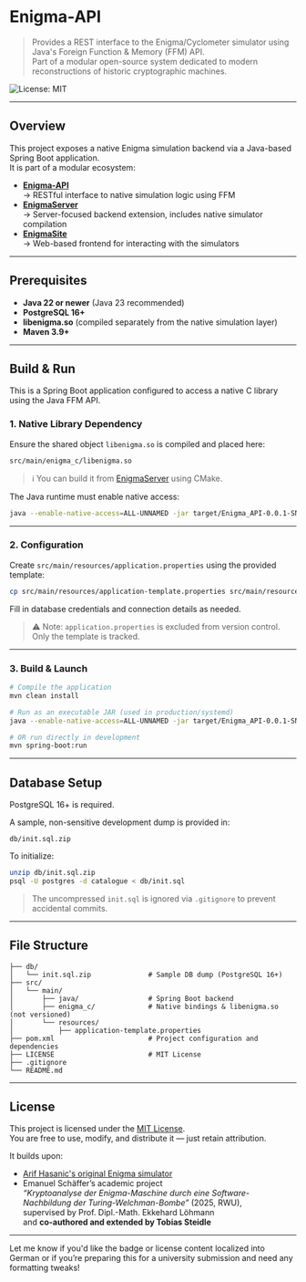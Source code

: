 # Enigma-API

> Provides a REST interface to the Enigma/Cyclometer simulator using Java's Foreign Function & Memory (FFM) API.  
> Part of a modular open-source system dedicated to modern reconstructions of historic cryptographic machines.

![License: MIT](https://img.shields.io/badge/License-MIT-yellow.svg)

---

## Overview

This project exposes a native Enigma simulation backend via a Java-based Spring Boot application.  
It is part of a modular ecosystem:

- **[Enigma-API](https://github.com/UPEV1sion/Enigma-API)**  
  → RESTful interface to native simulation logic using FFM
- **[EnigmaServer](https://github.com/UPEV1sion/Enigma/tree/server)**  
  → Server-focused backend extension, includes native simulator compilation
- **[EnigmaSite](https://github.com/Bibble-code/EnigmaSite)**  
  → Web-based frontend for interacting with the simulators

---

## Prerequisites

- **Java 22 or newer** (Java 23 recommended)
- **PostgreSQL 16+**
- **libenigma.so** (compiled separately from the native simulation layer)
- **Maven 3.9+**

---

## Build & Run

This is a Spring Boot application configured to access a native C library using the Java FFM API.

### 1. Native Library Dependency

Ensure the shared object `libenigma.so` is compiled and placed here:

```
src/main/enigma_c/libenigma.so
```

> ℹ️ You can build it from [EnigmaServer](https://github.com/UPEV1sion/Enigma/tree/server) using CMake.

The Java runtime must enable native access:

```bash
java --enable-native-access=ALL-UNNAMED -jar target/Enigma_API-0.0.1-SNAPSHOT.jar
```

---

### 2. Configuration

Create `src/main/resources/application.properties` using the provided template:

```bash
cp src/main/resources/application-template.properties src/main/resources/application.properties
```

Fill in database credentials and connection details as needed.

> ⚠️ Note: `application.properties` is excluded from version control. Only the template is tracked.

---

### 3. Build & Launch

```bash
# Compile the application
mvn clean install

# Run as an executable JAR (used in production/systemd)
java --enable-native-access=ALL-UNNAMED -jar target/Enigma_API-0.0.1-SNAPSHOT.jar

# OR run directly in development
mvn spring-boot:run
```

---

## Database Setup

PostgreSQL 16+ is required.

A sample, non-sensitive development dump is provided in:

```
db/init.sql.zip
```

To initialize:

```bash
unzip db/init.sql.zip
psql -U postgres -d catalogue < db/init.sql
```

> The uncompressed `init.sql` is ignored via `.gitignore` to prevent accidental commits.

---

## File Structure

```
├── db/
│   └── init.sql.zip              # Sample DB dump (PostgreSQL 16+)
├── src/
│   └── main/
│       ├── java/                 # Spring Boot backend
│       ├── enigma_c/             # Native bindings & libenigma.so (not versioned)
│       └── resources/
│           ├── application-template.properties
├── pom.xml                       # Project configuration and dependencies
├── LICENSE                       # MIT License
├── .gitignore
└── README.md
```

---

## License

This project is licensed under the [MIT License](LICENSE).  
You are free to use, modify, and distribute it — just retain attribution.

It builds upon:

- [Arif Hasanic's original Enigma simulator](https://github.com/murderbaer/enigma)
- Emanuel Schäffer’s academic project  
  *“Kryptoanalyse der Enigma-Maschine durch eine Software-Nachbildung der Turing-Welchman-Bombe”* (2025, RWU),  
  supervised by Prof. Dipl.-Math. Ekkehard Löhmann  
  and **co-authored and extended by Tobias Steidle**

---

Let me know if you'd like the badge or license content localized into German or if you’re preparing this for a university submission and need any formatting tweaks!
